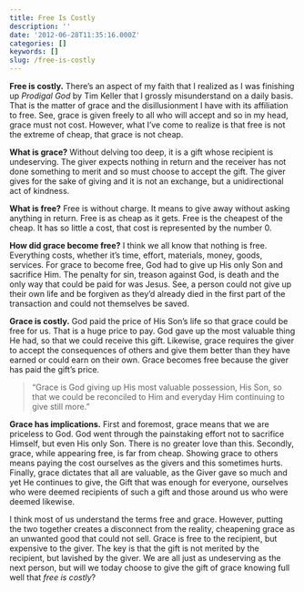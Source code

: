 ```yaml
---
title: Free Is Costly
description: ''
date: '2012-06-28T11:35:16.000Z'
categories: []
keywords: []
slug: /free-is-costly
---
```


**Free is costly.** There’s an aspect of my faith that I realized as I was finishing up _Prodigal God_ by Tim Keller that I grossly misunderstand on a daily basis. That is the matter of grace and the disillusionment I have with its affiliation to free. See, grace is given freely to all who will accept and so in my head, grace must not cost. However, what I’ve come to realize is that free is not the extreme of cheap, that grace is not cheap.

**What is grace?** Without delving too deep, it is a gift whose recipient is undeserving. The giver expects nothing in return and the receiver has not done something to merit and so must choose to accept the gift. The giver gives for the sake of giving and it is not an exchange, but a unidirectional act of kindness.

**What is free?** Free is without charge. It means to give away without asking anything in return. Free is as cheap as it gets. Free is the cheapest of the cheap. It has so little a cost, that cost is represented by the number 0.

**How did grace become free?** I think we all know that nothing is free. Everything costs, whether it’s time, effort, materials, money, goods, services. For grace to become free, God had to give up His only Son and sacrifice Him. The penalty for sin, treason against God, is death and the only way that could be paid for was Jesus. See, a person could not give up their own life and be forgiven as they’d already died in the first part of the transaction and could not themselves be saved.

**Grace is costly.** God paid the price of His Son’s life so that grace could be free for us. That is a huge price to pay. God gave up the most valuable thing He had, so that we could receive this gift. Likewise, grace requires the giver to accept the consequences of others and give them better than they have earned or could earn on their own. Grace becomes free because the giver has paid the gift’s price.

> “Grace is God giving up His most valuable possession, His Son, so that we could be reconciled to Him and everyday Him continuing to give still more.”

**Grace has implications.** First and foremost, grace means that we are priceless to God. God went through the painstaking effort not to sacrifice Himself, but even His only Son. There is no greater love than this. Secondly, grace, while appearing free, is far from cheap. Showing grace to others means paying the cost ourselves as the givers and this sometimes hurts. Finally, grace dictates that all are valuable, as the Giver gave so much and yet He continues to give, the Gift that was enough for everyone, ourselves who were deemed recipients of such a gift and those around us who were deemed likewise.

I think most of us understand the terms free and grace. However, putting the two together creates a disconnect from the reality, cheapening grace as an unwanted good that could not sell. Grace is free to the recipient, but expensive to the giver. The key is that the gift is not merited by the recipient, but lavished by the giver. We are all just as undeserving as the next person, but will we today choose to give the gift of grace knowing full well that _free is costly_?